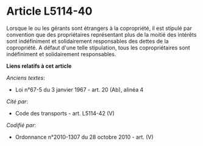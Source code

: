 # Article L5114-40

Lorsque le ou les gérants sont étrangers à la copropriété, il est stipulé par convention que des propriétaires représentant
plus de la moitié des intérêts sont indéfiniment et solidairement responsables des dettes de la copropriété. A défaut d'une
telle stipulation, tous les copropriétaires sont indéfiniment et solidairement responsables.

**Liens relatifs à cet article**

_Anciens textes_:

  - Loi n°67-5 du 3 janvier 1967 - art. 20 (Ab), alinéa 4

_Cité par_:

  - Code des transports - art. L5114-42 (V)

_Codifié par_:

  - Ordonnance n°2010-1307 du 28 octobre 2010 - art. (V)
